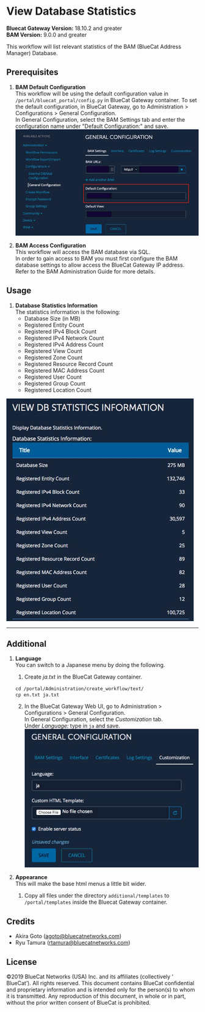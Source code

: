 # View Database Statistics  
**Bluecat Gateway Version:** 18.10.2 and greater  
**BAM Version:** 9.0.0 and greater  

This workflow will list relevant statistics of the BAM (BlueCat Address Manager) Database.   

## Prerequisites
1. **BAM Default Configuration**  
This workflow will be using the default configuration value in `/portal/bluecat_portal/config.py` in BlueCat Gateway container.  To set the default configuration, in BlueCat Gateway, go to Administration > Configurations > General Configuration.  
In General Configuration, select the BAM Settings tab and enter the configuration name under "Default Configuration:" and save.  
![screenshot](img/BAM_default_settings.jpg?raw=true "BAM_default_settings")  

2. **BAM Access Configuration**  
This workflow will access the BAM database via SQL.  
In order to gain access to BAM you must first configure the BAM database settings to allow access the BlueCat Gateway IP address.  
Refer to the BAM Administration Guide for more details.   


## Usage   

1. **Database Statistics Information**  
The statistics information is the following:  
    - Database Size (in MB)  
    - Registered Entity Count  
    - Registered IPv4 Block Count  
    - Registered IPv4 Network Count  
    - Registered IPv4 Address Count  
    - Registered View Count  
    - Registered Zone Count  
    - Registered Resource Record Count  
    - Registered MAC Address Count  
    - Registered User Count  
    - Registered Group Count  
    - Registered Location Count  

![screenshot](img/db_statistics1.jpg?raw=true "db_statistics1")  

---

## Additional  

1. **Language**  
You can switch to a Japanese menu by doing the following.  
    1. Create *ja.txt* in the BlueCat Gateway container.  
    ```
    cd /portal/Administration/create_workflow/text/  
    cp en.txt ja.txt  
    ```  
    2. In the BlueCat Gateway Web UI, go to Administration > Configurations > General Configuration.   
    In General Configuration, select the *Customization* tab.  
    Under *Language:* type in `ja` and save.  
    ![screenshot](img/langauge_ja.jpg?raw=true "langauge_ja")  

3. **Appearance**  
This will make the base html menus a little bit wider.  
    1. Copy all files under the directory `additional/templates` to `/portal/templates` inside the Bluecat Gateway container.



## Credits  
- Akira Goto (agoto@bluecatnetworks.com)  
- Ryu Tamura (rtamura@bluecatnetworks.com)  

## License
©2019 BlueCat Networks (USA) Inc. and its affiliates (collectively ‘ BlueCat’). All rights reserved. This document contains BlueCat confidential and proprietary information and is intended only for the person(s) to whom it is transmitted. Any reproduction of this document, in whole or in part, without the prior written consent of BlueCat is prohibited.
